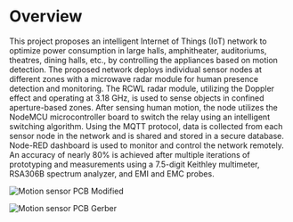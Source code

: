 # Overview
This project proposes an intelligent Internet of Things (IoT) network to optimize power consumption in large
halls, amphitheater, auditoriums, theatres, dining halls, etc., by controlling the appliances based on motion detection. The
proposed network deploys individual sensor nodes at different zones with a microwave radar module for human presence detection and monitoring. 
The RCWL radar module, utilizing the Doppler effect and operating at 3.18 GHz, is used to sense objects in confined aperture-based zones. 
After sensing human motion, the node utilizes the NodeMCU microcontroller board to switch the relay using an intelligent switching algorithm.
Using the MQTT protocol, data is collected from each sensor node in the network and is shared and stored in a secure database. Node-RED dashboard is 
used to monitor and control the network remotely. An accuracy of nearly 80% is achieved after multiple iterations of prototyping and measurements using
a 7.5-digit Keithley multimeter, RSA306B spectrum analyzer, and EMI and EMC probes.

![Motion sensor PCB Modified](https://github.com/user-attachments/assets/481092f3-57dd-4beb-9ba1-906ebff24377)

![Motion sensor PCB Gerber](https://github.com/user-attachments/assets/decc5acf-a9ee-4458-9523-61e25f97885b)
